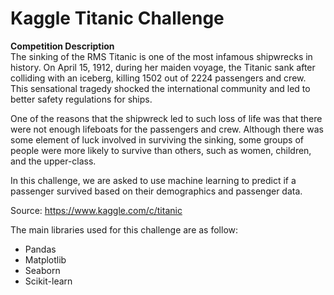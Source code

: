 # Kaggle Titanic Challenge

**Competition Description**  
The sinking of the RMS Titanic is one of the most infamous shipwrecks in history. On April 15, 1912, during her maiden voyage, the Titanic sank after colliding with an iceberg, killing 1502 out of 2224 passengers and crew. This sensational tragedy shocked the international community and led to better safety regulations for ships.

One of the reasons that the shipwreck led to such loss of life was that there were not enough lifeboats for the passengers and crew. Although there was some element of luck involved in surviving the sinking, some groups of people were more likely to survive than others, such as women, children, and the upper-class.

In this challenge, we are asked to use machine learning to predict if a passenger survived based on their demographics and passenger data.

Source: https://www.kaggle.com/c/titanic

The main libraries used for this challenge are as follow:

* Pandas
* Matplotlib
* Seaborn
* Scikit-learn
